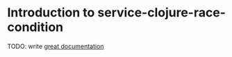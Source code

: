 # Introduction to service-clojure-race-condition

TODO: write [great documentation](http://jacobian.org/writing/what-to-write/)
